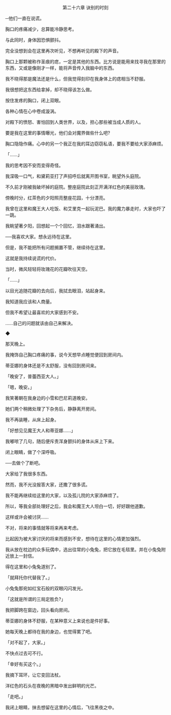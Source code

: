 <p align="center">第二十六章 诀别的时刻</p>

─他们一直在说谎。

胸口的疼痛减少，总算能冷静思考。

与此同时，身体因恐惧颤抖。

完全没想到会在这里再次听见，不想再听见的殿下的声音。

胸口上那颗被称作圣痕的痣，一定是其他的东西。比方说是能用来找寻我在那里的东西，又或是像刚才一样，能将声音传入我脑中的东西。

我不晓得那是魔法还是什么，但我觉得刻印在我身体上的痣相当不舒服。

我很想把这东西给拿掉，却不晓得该怎么做。

按住发疼的胸口，闭上双眼。

各种心情在心中卷成漩涡。

对殿下的愤怒、害怕回到人类世界，以及，担心那些被当成人质的人。

要是我在这里的事情曝光，他们会对魔界做些什么吧?

胸口隐隐作痛。心中的另一个我正在我的耳边窃窃私语，要我不要给大家添麻烦。

「……」

我的思考因不安而变得奇怪。

我深吸一口气，和黛莉亚打了声招呼后就离开图书室，眺望外头庭院。

不久前才刚被我破坏掉的庭院。整座庭院此刻正开满洋红色的美丽玫瑰。

傍晚时分，红茶色的夕阳照亮整座花园，十分漂亮。

我曾在这里和魔王大人吃饭、和艾里克一起玩泥巴。我的魔力暴走时，大家也吓了一跳。

我眺望著夕阳，回想起一个个回忆，泪水跟著涌出。

──我喜欢大家。想永远待在这里。

但是，我不能把所有问题搁置不管，继续待在这里。

这就是我持续说谎的代价。

当时，微风轻轻将玫瑰花的花瓣吹往天空。

「……」

以目光追随花瓣的去向后，我拭去眼泪，站起身来。

我知道我应该和人商量。

但我不希望让最喜欢的大家感到不安。

……自己的问题就该由自己来解决。

◆

那天晚上。

我掩饰自己胸口疼痛的事，说今天想早点睡觉便回到房间内。

蒂亚娜的身体还是不太舒服，没有回到房间来。

「晚安了，普蕾西亚大人。」

「嗯，晚安。」

我笑著朝在我身边的小雪和巴尼莉道晚安。

她们两个稍微处理了下杂务后，静静离开房间。

我不再装睡，从床上起身。

「好想见见魔王大人和蒂亚娜……」

我嘟哝了几句，随后便斥责浑身颤抖的身体从床上下来。

闭上眼睛，做了个深呼吸。

──去做个了断吧。

大家给了我很多东西。

然而，我不光没报答大家，还撒了很多谎。

我不能再继续给这里的大家，以及孤儿院的大家添麻烦了。

所以，等我全部处理好之后，我会和魔王大人坦白一切，好好跟他道歉。

这样或许会被讨厌……

不对，将来的事情就等将来再来考虑。

比起因为被大家讨厌的将来而感到不安，想待在这里的心情更加强烈。

我从放在枕边的众多玩偶中，选出往常的小兔兔，把它放在毛毯里。并在小兔兔附近放上一封信。

得在这里和小兔兔道别了。

「就拜托你代替我了。」

小兔兔那宛如红宝石般的双眼闪闪发光。

「这就是所谓的三局定胜负?」

我把脚跨在窗边，回头看向房间。

蒂亚娜的身体不舒服，在某种意义上来说也是件好事。

她每天晚上都待在我的身边，也觉得累了吧。

「对不起了，大家。」

不快点过去可不行。

「幸好有买这个。」

我摘下耳环，让它变回法杖。

洋红色的石头在夜晚的黑暗中发出鲜明的光芒。

「走吧。」

我闭上眼睛，抹去想留在这里的心情后，飞往黑夜之中。

